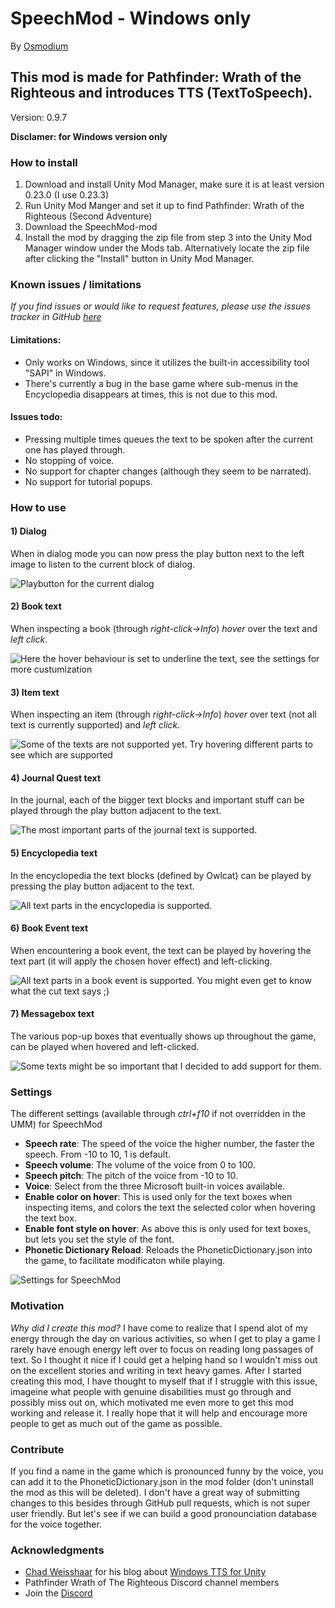 # SpeechMod - Windows only
By [Osmodium](https://github.com/Osmodium)

## This mod is made for Pathfinder: Wrath of the Righteous and introduces TTS (TextToSpeech).
Version: 0.9.7

**Disclamer: for Windows version only**

### How to install

 1. Download and install Unity Mod Manager, make sure it is at least version 0.23.0 (I use 0.23.3)
 2. Run Unity Mod Manger and set it up to find Pathfinder: Wrath of the Righteous (Second Adventure)
 3. Download the SpeechMod-mod
 4. Install the mod by dragging the zip file from step 3 into the Unity Mod Manager window under the Mods tab. Alternatively locate the zip file after clicking the "Install" button in Unity Mod Manager.

### Known issues / limitations

*If you find issues or would like to request features, please use the issues tracker in GitHub [here](https://github.com/Osmodium/PathfinderTextToSpeechMod/issues)*

#### Limitations:
 - Only works on Windows, since it utilizes the built-in accessibility tool "SAPI" in Windows.
 - There's currently a bug in the base game where sub-menus in the Encyclopedia disappears at times, this is not due to this mod.

#### Issues todo:
 - Pressing multiple times queues the text to be spoken after the current one has played through.
 - No stopping of voice.
 - No support for chapter changes (although they seem to be narrated).
 - No support for tutorial popups.

### How to use

#### 1) Dialog 
When in dialog mode you can now press the play button next to the left image to listen to the current block of dialog.

![Playbutton for the current dialog](http://www.dashvoid.com/speechmod/playbutton_dialog.png)

#### 2) Book text
When inspecting a book (through *right-click->Info*) *hover* over the text and *left click*.

![Here the hover behaviour is set to underline the text, see the settings for more custumization](http://www.dashvoid.com/speechmod/booktext.png)

#### 3) Item text
When inspecting an item (through *right-click->Info*) *hover* over text (not all text is currently supported) and *left click*.

![Some of the texts are not supported yet. Try hovering different parts to see which are supported](http://www.dashvoid.com/speechmod/itemtext.png)

#### 4) Journal Quest text
In the journal, each of the bigger text blocks and important stuff can be played through the play button adjacent to the text.

![The most important parts of the journal text is supported.](http://www.dashvoid.com/speechmod/journaltext_0_9_5.png)

#### 5) Encyclopedia text
In the encyclopedia the text blocks (defined by Owlcat) can be played by pressing the play button adjacent to the text.

![All text parts in the encyclopedia is supported.](http://www.dashvoid.com/speechmod/encyclopediatext_0_9_5.png)

#### 6) Book Event text
When encountering a book event, the text can be played by hovering the text part (it will apply the chosen hover effect) and left-clicking.

![All text parts in a book event is supported. You might even get to know what the cut text says ;)](http://www.dashvoid.com/speechmod/eventbook_0_9_6.png)

#### 7) Messagebox text
The various pop-up boxes that eventually shows up throughout the game, can be played when hovered and left-clicked.

![Some texts might be so important that I decided to add support for them.](http://www.dashvoid.com/speechmod/messagemodal_0_9_6.png)

### Settings

The different settings (available through *ctrl+f10* if not overridden in the UMM) for SpeechMod
- **Speech rate**: The speed of the voice the higher number, the faster the speech. From -10 to 10, 1 is default.
- **Speech volume**: The volume of the voice from 0 to 100.
- **Speech pitch**: The pitch of the voice from -10 to 10.
- **Voice**: Select from the three Microsoft built-in voices available.
- **Enable color on hover**: This is used only for the text boxes when inspecting items, and colors the text the selected color when hovering the text box.
- **Enable font style on hover**: As above this is only used for text boxes, but lets you set the style of the font.
- **Phonetic Dictionary Reload**: Reloads the PhoneticDictionary.json into the game, to facilitate modificaton while playing.

![Settings for SpeechMod](http://www.dashvoid.com/speechmod/settings_0_9_5.png)

### Motivation
*Why did I create this mod?*
I have come to realize that I spend alot of my energy through the day on various activities, so when I get to play a game I rarely have enough energy left over to focus on reading long passages of text. So I thought it nice if I could get a helping hand so I wouldn't miss out on the excellent stories and writing in text heavy games.
After I started creating this mod, I have thought to myself that if I struggle with this issue, imageine what people with genuine disabilities must go through and possibly miss out on, which motivated me even more to get this mod working and release it. I really hope that it will help and encourage more people to get as much out of the game as possible.

### Contribute
If you find a name in the game which is pronounced funny by the voice, you can add it to the PhoneticDictionary.json in the mod folder (don't uninstall the mod as this will be deleted). I don't have a great way of submitting changes to this besides through GitHub pull requests, which is not super user friendly. But let's see if we can build a good pronounciation database for the voice together.

### Acknowledgments
- [Chad Weisshaar](https://chadweisshaar.com/blog/author/wp_admin/) for his blog about [Windows TTS for Unity](https://chadweisshaar.com/blog/2015/07/02/microsoft-speech-for-unity/)
- Pathfinder Wrath of The Righteous Discord channel members
- Join the [Discord](https://discord.gg/EFWq7rJFNN)